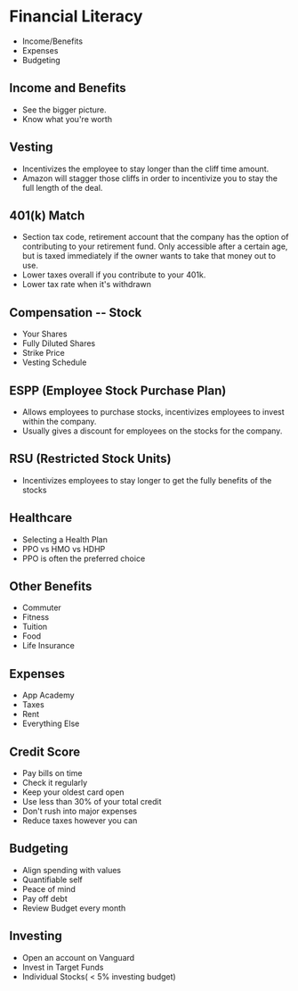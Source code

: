# Financial Literacy

* Income/Benefits
* Expenses
* Budgeting

## Income and Benefits
* See the bigger picture.
* Know what you're worth

## Vesting
* Incentivizes the employee to stay longer than the cliff time amount.
* Amazon will stagger those cliffs in order to incentivize you to stay the full length of the deal.

## 401(k) Match
* Section tax code, retirement account that the company has the option of contributing to your retirement fund. Only accessible after a certain age, but is taxed immediately if the owner wants to take that money out to use.
* Lower taxes overall if you contribute to your 401k.
* Lower tax rate when it's withdrawn

## Compensation -- Stock
* Your Shares
* Fully Diluted Shares
* Strike Price
* Vesting Schedule

## ESPP (Employee Stock Purchase Plan)
* Allows employees to purchase stocks, incentivizes employees to invest within the company.
* Usually gives a discount for employees on the stocks for the company.

## RSU (Restricted Stock Units)
* Incentivizes employees to stay longer to get the fully benefits of the stocks

## Healthcare
* Selecting a Health Plan
* PPO vs HMO vs HDHP
* PPO is often the preferred choice

## Other Benefits
* Commuter
* Fitness
* Tuition
* Food
* Life Insurance

## Expenses
* App Academy
* Taxes
* Rent
* Everything Else

## Credit Score
* Pay bills on time
* Check it regularly
* Keep your oldest card open
* Use less than 30% of your total credit
* Don't rush into major expenses
* Reduce taxes however you can

## Budgeting
* Align spending with values
* Quantifiable self
* Peace of mind
* Pay off debt
* Review Budget every month

## Investing
* Open an account on Vanguard
* Invest in Target Funds
* Individual Stocks( < 5% investing budget)
